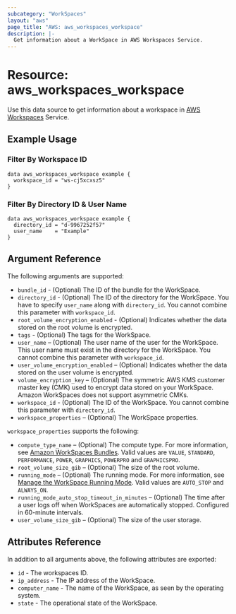 ```yaml
---
subcategory: "WorkSpaces"
layout: "aws"
page_title: "AWS: aws_workspaces_workspace"
description: |-
  Get information about a WorkSpace in AWS Workspaces Service.
---
```


# Resource: aws_workspaces_workspace

Use this data source to get information about a workspace in [AWS Workspaces](https://docs.aws.amazon.com/workspaces/latest/adminguide/amazon-workspaces.html) Service.

## Example Usage

### Filter By Workspace ID

```hcl
data aws_workspaces_workspace example {
  workspace_id = "ws-cj5xcxsz5"
}
```

### Filter By Directory ID & User Name

```hcl
data aws_workspaces_workspace example {
  directory_id = "d-9967252f57"
  user_name    = "Example"
}
```

## Argument Reference

The following arguments are supported:

* `bundle_id` - (Optional) The ID of the bundle for the WorkSpace.
* `directory_id` - (Optional) The ID of the directory for the WorkSpace. You have to specify `user_name` along with `directory_id`. You cannot combine this parameter with `workspace_id`.
* `root_volume_encryption_enabled` - (Optional) Indicates whether the data stored on the root volume is encrypted.
* `tags` - (Optional) The tags for the WorkSpace.
* `user_name` – (Optional) The user name of the user for the WorkSpace. This user name must exist in the directory for the WorkSpace. You cannot combine this parameter with `workspace_id`.
* `user_volume_encryption_enabled` – (Optional) Indicates whether the data stored on the user volume is encrypted.
* `volume_encryption_key` – (Optional) The symmetric AWS KMS customer master key (CMK) used to encrypt data stored on your WorkSpace. Amazon WorkSpaces does not support asymmetric CMKs.
* `workspace_id` - (Optional) The ID of the WorkSpace. You cannot combine this parameter with `directory_id`.
* `workspace_properties` – (Optional) The WorkSpace properties.

`workspace_properties` supports the following:

* `compute_type_name` – (Optional) The compute type. For more information, see [Amazon WorkSpaces Bundles](http://aws.amazon.com/workspaces/details/#Amazon_WorkSpaces_Bundles). Valid values are `VALUE`, `STANDARD`, `PERFORMANCE`, `POWER`, `GRAPHICS`, `POWERPRO` and `GRAPHICSPRO`.
* `root_volume_size_gib` – (Optional) The size of the root volume.
* `running_mode` – (Optional) The running mode. For more information, see [Manage the WorkSpace Running Mode](https://docs.aws.amazon.com/workspaces/latest/adminguide/running-mode.html). Valid values are `AUTO_STOP` and `ALWAYS_ON`.
* `running_mode_auto_stop_timeout_in_minutes` – (Optional) The time after a user logs off when WorkSpaces are automatically stopped. Configured in 60-minute intervals.
* `user_volume_size_gib` – (Optional) The size of the user storage.

## Attributes Reference

In addition to all arguments above, the following attributes are exported:

* `id` - The workspaces ID.
* `ip_address` - The IP address of the WorkSpace.
* `computer_name` - The name of the WorkSpace, as seen by the operating system.
* `state` - The operational state of the WorkSpace.
